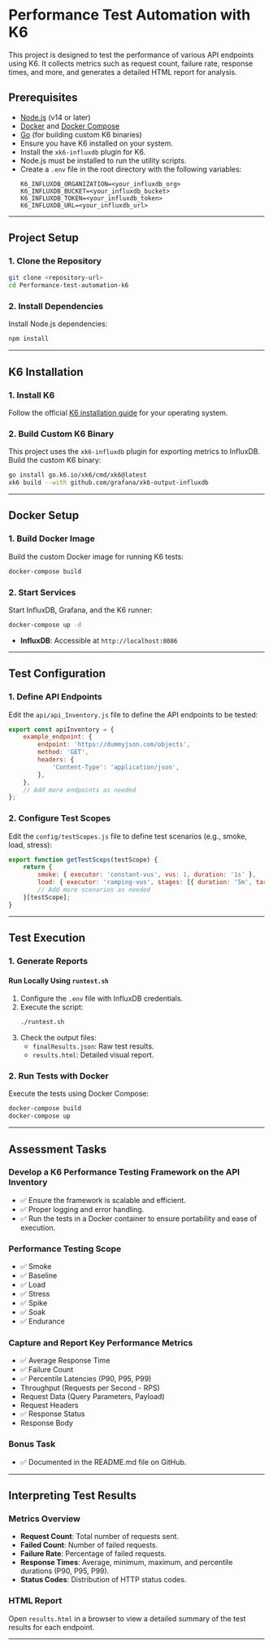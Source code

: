 # Performance Test Automation with K6

This project is designed to test the performance of various API endpoints using K6. It collects metrics such as request count, failure rate, response times, and more, and generates a detailed HTML report for analysis.

## Prerequisites

- [Node.js](https://nodejs.org/) (v14 or later)
- [Docker](https://www.docker.com/) and [Docker Compose](https://docs.docker.com/compose/)
- [Go](https://golang.org/) (for building custom K6 binaries)
- Ensure you have K6 installed on your system.
- Install the `xk6-influxdb` plugin for K6.
- Node.js must be installed to run the utility scripts.
- Create a `.env` file in the root directory with the following variables:
  ```
  K6_INFLUXDB_ORGANIZATION=<your_influxdb_org>
  K6_INFLUXDB_BUCKET=<your_influxdb_bucket>
  K6_INFLUXDB_TOKEN=<your_influxdb_token>
  K6_INFLUXDB_URL=<your_influxdb_url>
  ```

---

## Project Setup

### 1. Clone the Repository
```bash
git clone <repository-url>
cd Performance-test-automation-k6
```

### 2. Install Dependencies
Install Node.js dependencies:
```bash
npm install
```

---

## K6 Installation

### 1. Install K6
Follow the official [K6 installation guide](https://k6.io/docs/getting-started/installation/) for your operating system.

### 2. Build Custom K6 Binary
This project uses the `xk6-influxdb` plugin for exporting metrics to InfluxDB. Build the custom K6 binary:
```bash
go install go.k6.io/xk6/cmd/xk6@latest
xk6 build --with github.com/grafana/xk6-output-influxdb
```

---

## Docker Setup

### 1. Build Docker Image
Build the custom Docker image for running K6 tests:
```bash
docker-compose build
```

### 2. Start Services
Start InfluxDB, Grafana, and the K6 runner:
```bash
docker-compose up -d
```

- **InfluxDB**: Accessible at `http://localhost:8086`


---

## Test Configuration

### 1. Define API Endpoints
Edit the `api/api_Inventory.js` file to define the API endpoints to be tested:
```javascript
export const apiInventory = {
    example_endpoint: {
        endpoint: 'https://dummyjson.com/objects',
        method: 'GET',
        headers: {
            'Content-Type': 'application/json',
        },
    },
    // Add more endpoints as needed
};
```

### 2. Configure Test Scopes
Edit the `config/testScopes.js` file to define test scenarios (e.g., smoke, load, stress):
```javascript
export function getTestScops(testScope) {
    return {
        smoke: { executor: 'constant-vus', vus: 1, duration: '1s' },
        load: { executor: 'ramping-vus', stages: [{ duration: '5m', target: 50 }] },
        // Add more scenarios as needed
    }[testScope];
}
```

---

## Test Execution
### 1. Generate Reports

#### Run Locally Using `runtest.sh`
1. Configure the `.env` file with InfluxDB credentials.
2. Execute the script:
   ```bash
   ./runtest.sh
   ```
3. Check the output files:
   - `finalResults.json`: Raw test results.
   - `results.html`: Detailed visual report.

### 2. Run Tests with Docker
Execute the tests using Docker Compose:
```bash
docker-compose build
docker-compose up
```

---

## Assessment Tasks

### Develop a K6 Performance Testing Framework on the API Inventory
- ✅ Ensure the framework is scalable and efficient.
- ✅ Proper logging and error handling.
- ✅ Run the tests in a Docker container to ensure portability and ease of execution.

### Performance Testing Scope
- ✅ Smoke
- ✅ Baseline
- ✅ Load
- ✅ Stress
- ✅ Spike
- ✅ Soak
- ✅ Endurance

### Capture and Report Key Performance Metrics
- ✅ Average Response Time
- ✅ Failure Count
- ✅ Percentile Latencies (P90, P95, P99)
- Throughput (Requests per Second - RPS)
- Request Data (Query Parameters, Payload)
- Request Headers
- ✅ Response Status
- Response Body

### Bonus Task
- ✅ Documented in the README.md file on GitHub.

---

## Interpreting Test Results

### Metrics Overview
- **Request Count**: Total number of requests sent.
- **Failed Count**: Number of failed requests.
- **Failure Rate**: Percentage of failed requests.
- **Response Times**: Average, minimum, maximum, and percentile durations (P90, P95, P99).
- **Status Codes**: Distribution of HTTP status codes.

### HTML Report
Open `results.html` in a browser to view a detailed summary of the test results for each endpoint.

---
